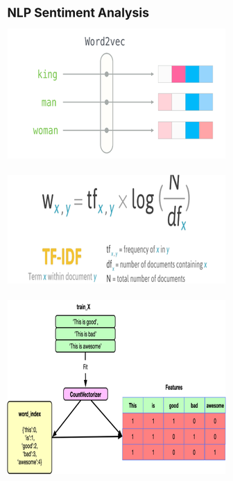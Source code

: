# NLP Sentiment Analysis

<p align="center">
<img src = "Image/word2vec.jpeg" width = 750 height=300>
<br>
<br>
<br>
<img src = "Image/tfidf.jpeg" width = 750 height=250>
<br>
<br>
<br>
<img src = "Image/countvectorizer.png" width = 750 height=400>
</p>
